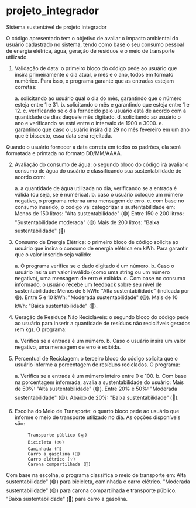 # projeto_integrador
Sistema sustentável de projeto integrador

O código apresentado tem o objetivo de avaliar o impacto ambiental do usuário cadastrado no sistema, tendo como base o seu consumo pessoal de energia elétrica, água, geração de resíduos e o meio de transporte utilizado.

1. Validação de data: o primeiro bloco do código pede ao usuário que insira primeiramente o dia atual, o mês e o ano, todos em formato numérico. Para isso, o programa garante que as entradas estejam corretas:

    a. solicitando ao usuário qual o dia do mês, garantindo que o número esteja entre 1 e 31.
    b. solicitando o mês e garantindo que esteja entre 1 e 12.
    c. verificando se o dia fornecido pelo usuário está de acordo com a quantidade de dias daquele mês digitado.
    d. solicitando ao usuário o ano e verificando se está entre o intervalo de 1900 e 3000.
    e. garantindo que caso o usuário insira dia 29 no mês fevereiro em um ano que é bissexto, essa data será rejeitada.

Quando o usuário fornecer a data correta em todos os padrões, ela será formatada e printada no formato DD/MM/AAAA.

2. Avaliação do consumo de água: o segundo bloco do código irá avaliar o consumo de água do usuário e classificando sua sustentabilidade de acordo com:

    a. a quantidade de água utilizada no dia, verificando se a entrada é válida (ou seja, se é numérica).
    b. caso o usuário coloque um número negativo, o programa retorna uma mensagem de erro.
    c. com base no consumo inserido, o código vai categorizar a sustentabilidade em:
            Menos de 150 litros: "Alta sustentabilidade" (🟢)
            Entre 150 e 200 litros: "Sustentabilidade moderada" (🟡)
            Mais de 200 litros: "Baixa sustentabilidade" (🔴)

3. Consumo de Energia Elétrica: o primeiro bloco de código solicita ao usuário que insira o consumo de energia elétrica em kWh. Para garantir que o valor inserido seja válido:

    a. O programa verifica se o dado digitado é um número.
    b. Caso o usuário insira um valor inválido (como uma string ou um número negativo), uma mensagem de erro é exibida.
    c. Com base no consumo informado, o usuário recebe um feedback sobre seu nível de sustentabilidade:
            Menos de 5 kWh: "Alta sustentabilidade" (indicada por 🟢).
            Entre 5 e 10 kWh: "Moderada sustentabilidade" (🟡).
            Mais de 10 kWh: "Baixa sustentabilidade" (🔴).

4. Geração de Resíduos Não Recicláveis: o segundo bloco do código pede ao usuário para inserir a quantidade de resíduos não recicláveis gerados (em kg). O programa:

    a. Verifica se a entrada é um número.
    b. Caso o usuário insira um valor negativo, uma mensagem de erro é exibida.

5. Percentual de Reciclagem: o terceiro bloco do código solicita que o usuário informe a porcentagem de resíduos reciclados. O programa:
    
    a. Verifica se a entrada é um número inteiro entre 0 e 100.
    b. Com base na porcentagem informada, avalia a sustentabilidade do usuário:
            Mais de 50%: "Alta sustentabilidade" (🟢).
            Entre 20% e 50%: "Moderada sustentabilidade" (🟡).
            Abaixo de 20%: "Baixa sustentabilidade" (🔴).

6. Escolha do Meio de Transporte: o quarto bloco pede ao usuário que informe o meio de transporte utilizado no dia. As opções disponíveis são:

            Transporte público (🛸)
            Bicicleta (🚲)
            Caminhada (🚶)
            Carro a gasolina (🚗)
            Carro elétrico (💡)
            Carona compartilhada (👥)

Com base na escolha, o programa classifica o meio de transporte em:
            Alta sustentabilidade" (🟢) para bicicleta, caminhada e carro elétrico.
            "Moderada sustentabilidade" (🟡) para carona compartilhada e transporte público.
            "Baixa sustentabilidade" (🔴) para carro a gasolina.

            